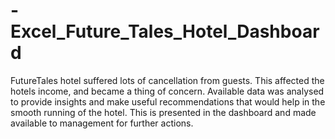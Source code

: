 # -Excel_Future_Tales_Hotel_Dashboard
FutureTales hotel suffered lots of cancellation from guests. This affected the hotels income, and became a thing of concern. Available data was analysed to provide insights and make useful recommendations that would help in the smooth running of the hotel. This is presented in the dashboard and made available to management for further actions.
